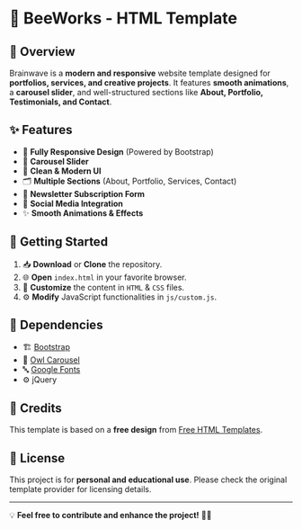 # 🎨 BeeWorks - HTML Template

## 📝 Overview
Brainwave is a **modern and responsive** website template designed for **portfolios, services, and creative projects**. It features **smooth animations**, a **carousel slider**, and well-structured sections like **About, Portfolio, Testimonials, and Contact**.

## ✨ Features
- 📱 **Fully Responsive Design** (Powered by Bootstrap)
- 🎠 **Carousel Slider**
- 🎨 **Clean & Modern UI**
- 🗂️ **Multiple Sections** (About, Portfolio, Services, Contact)
- 📩 **Newsletter Subscription Form**
- 🔗 **Social Media Integration**
- ✨ **Smooth Animations & Effects**


## 🚀 Getting Started
1. 📥 **Download** or **Clone** the repository.
2. 🌐 **Open** `index.html` in your favorite browser.
3. 🎨 **Customize** the content in `HTML` & `CSS` files.
4. ⚙️ **Modify** JavaScript functionalities in `js/custom.js`.

## 🔗 Dependencies
- 🏗️ [Bootstrap](https://getbootstrap.com/)
- 🎠 [Owl Carousel](https://owlcarousel2.github.io/OwlCarousel2/)
- 🔤 [Google Fonts](https://fonts.google.com/)
- ⚙️ jQuery

## 🙏 Credits
This template is based on a **free design** from [Free HTML Templates](https://html.design/). 

## 📜 License
This project is for **personal and educational use**. Please check the original template provider for licensing details.

---
💡 **Feel free to contribute and enhance the project!** 🚀✨
